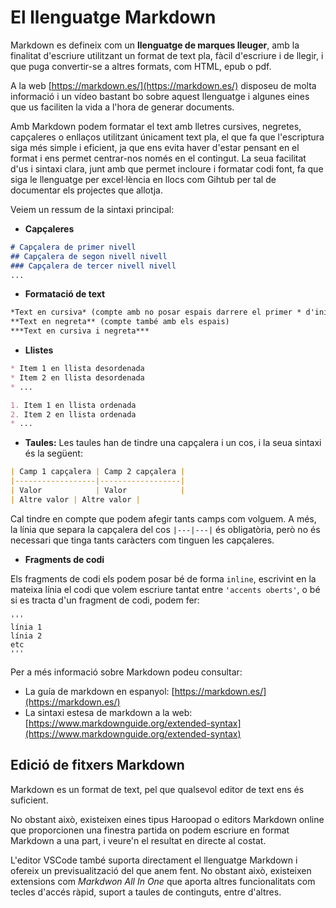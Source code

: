 # El llenguatge Markdown

Markdown es defineix com un **llenguatge de marques lleuger**, amb la finalitat d'escriure utilitzant un format de text pla, fàcil d'escriure i de llegir, i que puga convertir-se a altres formats, com HTML, epub o pdf.

A la web [https://markdown.es/](https://markdown.es/) disposeu de molta informació i un vídeo bastant bo sobre aquest llenguatge i algunes eines que us faciliten la vida a l'hora de generar documents.

Amb Markdown podem formatar el text amb lletres cursives, negretes, capçaleres o enllaços utilitzant únicament text pla, el que fa que l'escriptura siga més simple i eficient, ja que ens evita haver d'estar pensant en el format i ens permet centrar-nos només en el contingut. La seua facilitat d'us i sintaxi clara, junt amb que permet incloure i formatar codi font, fa que siga le llenguatge per excel·lència en llocs com Gihtub per tal de documentar els projectes que allotja.

Veiem un ressum de la sintaxi principal:

* **Capçaleres**

```markdown
# Capçalera de primer nivell
## Capçalera de segon nivell nivell
### Capçalera de tercer nivell nivell
...

```

* **Formatació de text**

```markdown
*Text en cursiva* (compte amb no posar espais darrere el primer * d'inici o davant el * del final)
**Text en negreta** (compte també amb els espais)
***Text en cursiva i negreta***
```

* **Llistes**

```markdown
* Item 1 en llista desordenada
* Item 2 en llista desordenada
* ...
```

```markdown
1. Item 1 en llista ordenada
2. Item 2 en llista ordenada
* ...
```

* **Taules:** Les taules han de tindre una capçalera i un cos, i la seua sintaxi és la següent:

```markdown
| Camp 1 capçalera | Camp 2 capçalera |
|------------------|------------------|
| Valor            | Valor            |
| Altre valor | Altre valor |
```
Cal tindre en compte que podem afegir tants camps com volguem. A més, la línia que separa la capçalera del cos `|---|---|` és obligatòria, però no és necessari que tinga tants caràcters com tinguen les capçaleres.

* **Fragments de codi**

Els fragments de codi els podem posar bé de forma `inline`, escrivint en la mateixa línia el codi que volem escriure tantat entre `'accents oberts'`, o bé si es tracta d'un fragment de codi, podem fer:

```
'''
línia 1
línia 2
etc
'''
```

Per a més informació sobre Markdown podeu consultar:

* La guía de markdown en espanyol: [https://markdown.es/](https://markdown.es/) 
* La sintaxi estesa de markdown a la web: [https://www.markdownguide.org/extended-syntax](https://www.markdownguide.org/extended-syntax)


## Edició de fitxers Markdown

Markdown es un format de text, pel que qualsevol editor de text ens és suficient.

No obstant això, existeixen eines tipus Haroopad o editors Markdown online que proporcionen una finestra partida on podem escriure en format Markdown a una part, i veure'n el resultat en directe al costat.

L'editor VSCode també suporta directament el llenguatge Markdown i ofereix un previsualització del que anem fent. No obstant això, existeixen extensions com *Markdwon All In One* que aporta altres funcionalitats com tecles d'accés ràpid, suport a taules de continguts, entre d'altres.

